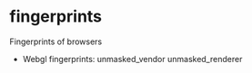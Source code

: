# fingerprints
Fingerprints of browsers

- Webgl fingerprints:
  unmasked_vendor
  unmasked_renderer
